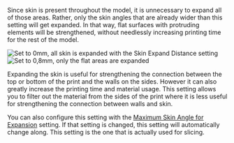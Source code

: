 Since skin is present throughout the model, it is unnecessary to expand all of those areas. Rather, only the skin angles that are already wider than this setting will get expanded. In that way, flat surfaces with protruding elements will be strengthened, without needlessly increasing printing time for the rest of the model.

![Set to 0mm, all skin is expanded with the Skin Expand Distance setting](../../../articles/images/max_skin_angle_for_expansion_90.png)
![Set to 0,8mm, only the flat areas are expanded](../../../articles/images/max_skin_angle_for_expansion_45.png)

Expanding the skin is useful for strengthening the connection between the top or bottom of the print and the walls on the sides. However it can also greatly increase the printing time and material usage. This setting allows you to filter out the material from the sides of the print where it is less useful for strengthening the connection between walls and skin.

You can also configure this setting with the [Maximum Skin Angle for Expansion](max_skin_angle_for_expansion.md) setting. If that setting is changed, this setting will automatically change along. This setting is the one that is actually used for slicing.